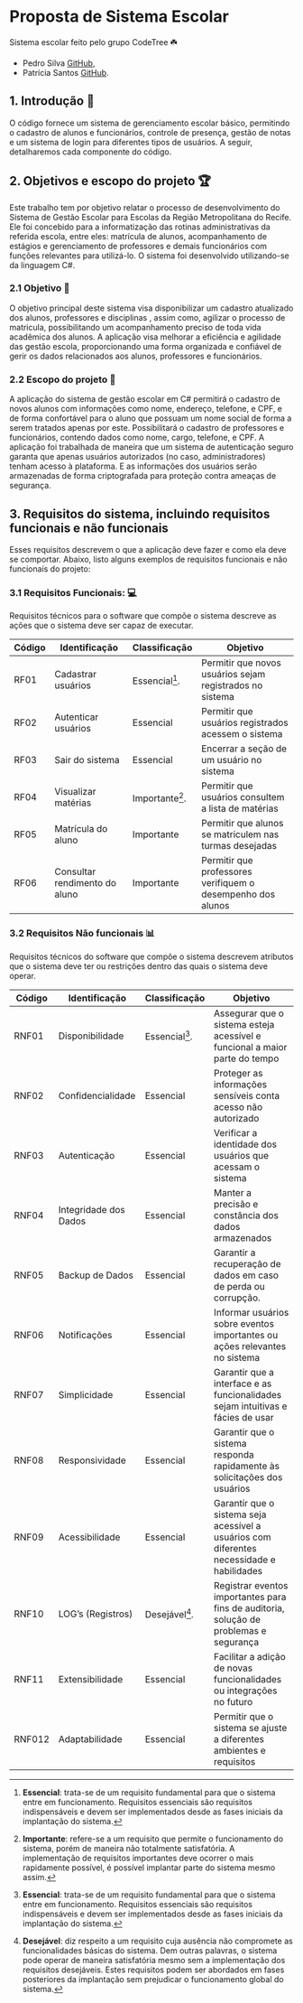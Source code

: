 # Proposta de Sistema Escolar
Sistema escolar feito pelo grupo CodeTree ☘️
- Pedro Silva [GitHub](https://github.com/PedroHSilva1),
- Patrícia Santos [GitHub](https://github.com/PatriciaNFS).

## 1. Introdução 📕
 O código fornece um sistema de gerenciamento escolar básico, permitindo o cadastro de alunos e funcionários, controle de presença, gestão de notas e um sistema de login para diferentes tipos de usuários. A seguir, detalharemos cada componente do código.

## 2.	Objetivos e escopo do projeto 🏆
 Este trabalho tem por objetivo relatar o processo de desenvolvimento do Sistema de Gestão Escolar para Escolas da Região Metropolitana do Recife. Ele foi concebido para a informatização das rotinas administrativas da referida escola, entre eles: matrícula de alunos, acompanhamento de estágios e gerenciamento de professores e demais funcionários com funções relevantes para utilizá-lo. O sistema foi desenvolvido utilizando-se da linguagem C#.

### 2.1 Objetivo 🎯
 O objetivo principal deste sistema visa disponibilizar um cadastro atualizado dos alunos, professores e disciplinas , assim como, agilizar o processo de matricula, possibilitando um acompanhamento preciso de toda vida acadêmica dos alunos. A aplicação visa melhorar a eficiência e agilidade das gestão escola, proporcionando uma forma organizada e confiável de gerir os dados relacionados aos alunos, professores e funcionários.

### 2.2 Escopo do projeto 🎯
 A aplicação do sistema de gestão escolar em C# permitirá o cadastro de novos alunos com informações como nome, endereço, telefone, e CPF, e de forma confortável para o aluno que possuam um nome social de forma a serem tratados apenas por este. Possibilitará o cadastro de professores e funcionários, contendo dados como nome, cargo, telefone, e CPF. A aplicação foi trabalhada de maneira que um sistema de autenticação seguro garanta que apenas usuários autorizados (no caso, administradores) tenham acesso à plataforma. E as informações dos usuários serão armazenadas de forma criptografada para proteção contra ameaças de segurança.

## 3.	Requisitos do sistema, incluindo requisitos funcionais e não funcionais 
 Esses requisitos descrevem o que a aplicação deve fazer e como ela deve se comportar. Abaixo, listo alguns exemplos de requisitos funcionais e não funcionais do projeto:

### 3.1	Requisitos Funcionais: 💻
 Requisitos técnicos para o software que compõe o sistema descreve as ações que o sistema deve ser capaz de executar.

| Código | Identificação | Classificação | Objetivo |
|--- |--- |--- |--- |
| RF01 | Cadastrar usuários | Essencial[^1]. | Permitir que novos usuários sejam registrados no sistema |
| RF02 | Autenticar usuários | Essencial | Permitir que usuários registrados acessem o sistema |
| RF03 | Sair do sistema | Essencial | Encerrar a seção de um usuário no sistema |
| RF04 | Visualizar matérias | Importante[^2]. | Permitir que usuários consultem a lista de matérias |
| RF05 | Matrícula do aluno | Importante | Permitir que alunos se matriculem nas turmas desejadas |
| RF06 | Consultar rendimento do aluno | Importante | Permitir que professores verifiquem o desempenho dos alunos |


### 3.2 Requisitos Não funcionais  📊
 Requisitos técnicos do software que compõe o sistema descrevem atributos que o sistema deve ter ou restrições dentro das quais o sistema deve operar.

 | Código | Identificação | Classificação | Objetivo |
 |--- |--- |--- |--- |
 | RNF01 | Disponibilidade | Essencial[^1]. | Assegurar que o sistema esteja acessível e funcional a maior parte do tempo |
 | RNF02 | Confidencialidade | Essencial | Proteger as informações sensíveis conta acesso não autorizado |
 | RNF03 | Autenticação | Essencial | Verificar a identidade dos usuários que acessam o sistema |
 | RNF04 | Integridade dos Dados | Essencial | Manter a precisão e constância dos dados armazenados |
 | RNF05 | Backup de Dados | Essencial | Garantir a recuperação de dados em caso de perda ou corrupção. |
 | RNF06 | Notificações | Essencial | Informar usuários sobre eventos importantes ou ações relevantes no sistema |
 | RNF07 | Simplicidade | Essencial | Garantir que a interface e as funcionalidades sejam intuitivas e fácies de usar |
 | RNF08 | Responsividade | Essencial | Garantir que o sistema responda rapidamente às solicitações dos usuários |
 | RNF09 | Acessibilidade | Essencial | Garantir que o sistema seja acessível a usuários com diferentes necessidade e habilidades |
 | RNF10 | LOG’s (Registros) | Desejável[^3]. | Registrar eventos importantes para fins de auditoria, solução de problemas e segurança |
 | RNF11 | Extensibilidade | Essencial | Facilitar a adição de novas funcionalidades ou integrações no futuro |
 | RNF012 | Adaptabilidade | Essencial | Permitir que o sistema se ajuste a diferentes ambientes e requisitos |

[^1]: **Essencial**: trata-se de um requisito fundamental para que o sistema entre em funcionamento. Requisitos essenciais são requisitos indispensáveis e devem ser implementados desde as fases iniciais da implantação do sistema.

[^2]: **Importante**: refere-se a um requisito que permite o funcionamento do sistema, porém de maneira não totalmente satisfatória. A implementação de requisitos importantes deve ocorrer o mais rapidamente possível, é possível implantar parte do sistema mesmo assim.

[^3]: **Desejável**: diz respeito a um requisito cuja ausência não compromete as funcionalidades básicas do sistema. Dem outras palavras, o sistema pode operar de maneira satisfatória mesmo sem a implementação dos requisitos desejáveis. Estes requisitos podem ser abordados em fases posteriores da implantação sem prejudicar o funcionamento global do sistema.







